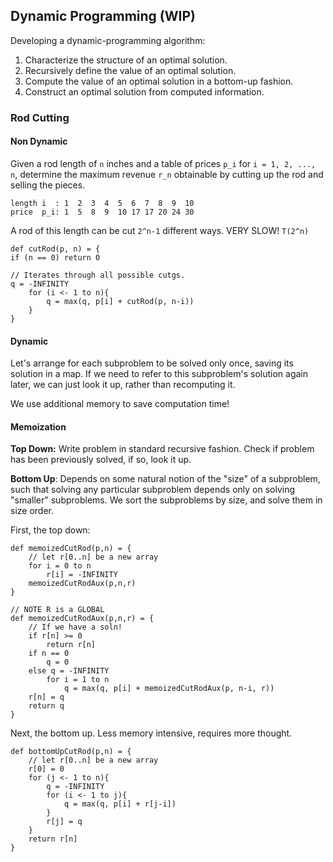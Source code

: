 ## Dynamic Programming (WIP)

Developing a dynamic-programming algorithm:

1. Characterize the structure of an optimal solution.
2. Recursively define the value of an optimal solution.
3. Compute the value of an optimal solution in a bottom-up fashion.
4. Construct an optimal solution from computed information.

### Rod Cutting

#### Non Dynamic

Given a rod length of `n` inches and a table of prices `p_i` for `i = 1, 2, ..., n`, determine the maximum revenue `r_n`  obtainable by cutting up the rod and selling the pieces.

```
length i  : 1  2  3  4  5  6  7  8  9  10
price  p_i: 1  5  8  9  10 17 17 20 24 30 
```

A rod of this length can be cut `2^n-1` different ways. VERY SLOW! `T(2^n)`

```
def cutRod(p, n) = {
if (n == 0) return 0

// Iterates through all possible cutgs.
q = -INFINITY
	for (i <- 1 to n){
		q = max(q, p[i] + cutRod(p, n-i))
	}
}
```

#### Dynamic

Let's arrange for each subproblem to be solved only once, saving its solution in a map. If we need to refer to this subproblem's solution again later, we can just look it up, rather than recomputing it.

We use additional memory to save computation time!

#### Memoization

**Top Down:** Write problem in standard recursive fashion. Check if problem has been previously solved, if so, look it up.

**Bottom Up**: Depends on  some natural notion of the "size" of a subproblem, such that solving any particular subproblem depends only on solving "smaller" subproblems. We sort the subproblems by size, and solve them in size order.

First, the top down:

```
def memoizedCutRod(p,n) = {
	// let r[0..n] be a new array
	for i = 0 to n
		r[i] = -INFINITY
    memoizedCutRodAux(p,n,r)
}

// NOTE R is a GLOBAL
def memoizedCutRodAux(p,n,r) = {
	// If we have a soln!
	if r[n] >= 0
		return r[n]
	if n == 0
		q = 0
    else q = -INFINITY
    	for i = 1 to n
    		q = max(q, p[i] + memoizedCutRodAux(p, n-i, r))
    r[n] = q
    return q
}

```

Next, the bottom up. Less memory intensive, requires more thought.

```
def bottomUpCutRod(p,n) = {
	// let r[0..n] be a new array
	r[0] = 0
	for (j <- 1 to n){
		q = -INFINITY
		for (i <- 1 to j){
			q = max(q, p[i] + r[j-i])
		}
		r[j] = q
	}
	return r[n]
}
```



